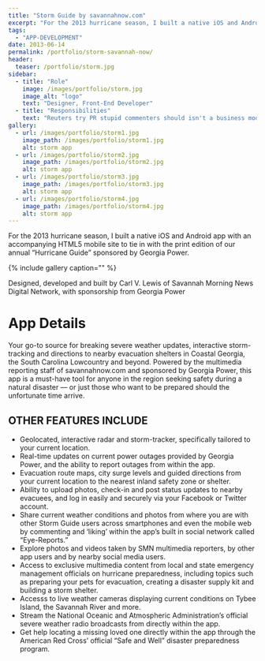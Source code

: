 ```yaml
---
title: "Storm Guide by savannahnow.com"
excerpt: "For the 2013 hurricane season, I built a native iOS and Android app with an accompanying HTML5 "
tags: 
  - "APP-DEVELOPMENT"
date: 2013-06-14
permalink: /portfolio/storm-savannah-now/
header:
  teaser: /portfolio/storm.jpg
sidebar:
  - title: "Role"
    image: /images/portfolio/storm.jpg
    image_alt: "logo"
    text: "Designer, Front-End Developer"
  - title: "Responsibilities"
    text: "Reuters try PR stupid commenters should isn't a business model"
gallery:
  - url: /images/portfolio/storm1.jpg
    image_path: /images/portfolio/storm1.jpg
    alt: storm app
  - url: /images/portfolio/storm2.jpg
    image_path: /images/portfolio/storm2.jpg
    alt: storm app
  - url: /images/portfolio/storm3.jpg
    image_path: /images/portfolio/storm3.jpg
    alt: storm app
  - url: /images/portfolio/storm4.jpg
    image_path: /images/portfolio/storm4.jpg
    alt: storm app
---
```


For the 2013 hurricane season, I built a native iOS and Android app with an accompanying HTML5 mobile site to tie in with the print edition of our annual “Hurricane Guide” sponsored by Georgia Power.

{% include gallery caption="" %}

Designed, developed and built by Carl V. Lewis of Savannah Morning News Digital Network, with sponsorship from Georgia Power

# App Details

Your go-to source for breaking severe weather updates, interactive storm-tracking and directions to nearby evacuation shelters in Coastal Georgia, the South Carolina Lowcountry and beyond. Powered by the multimedia reporting staff of savannahnow.com and sponsored by Georgia Power, this app is a must-have tool for anyone in the region seeking safety during a natural disaster –– or just those who want to be prepared should the unfortunate time arrive.


OTHER FEATURES INCLUDE
---------------------------------------


- Geolocated, interactive radar and storm-tracker, specifically tailored to your current location.
- Real-time updates on current power outages provided by Georgia Power, and the ability to report outages from within the app.
- Evacuation route maps, city surge levels and guided directions from your current location to the nearest inland safety zone or shelter.
- Ability to upload photos, check-in and post status updates to nearby evacuees, and log in easily and securely via your Facebook or Twitter account.
- Share current weather conditions and photos from where you are with other Storm Guide users across smartphones and even the mobile web by commenting and ‘liking’ within the app’s built in social network called “Eye-Reports.”
- Explore photos and videos taken by SMN multimedia reporters, by other app users and by nearby social media users.
- Access to exclusive multimedia content from local and state emergency management officials on hurricane preparedness, including topics such as preparing your pets for evacuation, creating a disaster supply kit and building a storm shelter.
- Accesss to live weather cameras displaying current conditions on Tybee Island, the Savannah River and more.
- Stream the National Oceanic and Atmospheric Administration’s official severe weather radio broadcasts from directly within the app.
- Get help locating a missing loved one directly within the app through the American Red Cross’ official “Safe and Well” disaster preparedness program.
